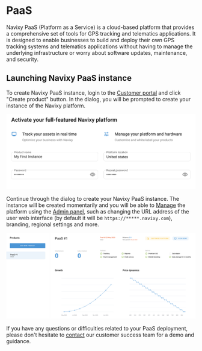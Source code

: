 # PaaS

Navixy PaaS (Platform as a Service) is a cloud-based platform that provides a comprehensive set of tools for GPS tracking and telematics applications. It is designed to enable businesses to build and deploy their own GPS tracking systems and telematics applications without having to manage the underlying infrastructure or worry about software updates, maintenance, and security.

## Launching Navixy PaaS instance

To create Navixy PaaS instance, login to the [Customer portal](https://portal.navixy.com/) and click "Create product" button. In the dialog, you will be prompted to create your instance of the Navixy platform.

![FAQ - PaaS](attachments/image-20230810-140538.png)

Continue through the dialog to create your Navixy PaaS instance. The instance will be created momentarily and you will be able to [Manage](../../on-premise-home/on-premise.md) the platform using the [Admin panel](https://panel.navixy.com), such as changing the URL address of the user web interface (by default it will be `https://*****.navixy.com`), branding, regional settings and more.

![FAQ - PaaS](attachments/image-20230810-140557.png)

If you have any questions or difficulties related to your PaaS deployment, please don't hesitate to [contact](https://navixy.com/contact) our customer success team for a demo and guidance.